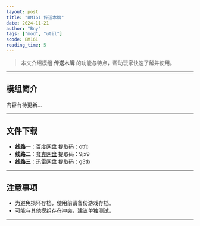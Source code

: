 ```yaml
---
layout: post
title: "BM161 传送木牌"
date: 2024-11-21
author: "Bny"
tags: ["mod", "util"]
scode: BM161
reading_time: 5
---
```


> 本文介绍模组 **传送木牌** 的功能与特点，帮助玩家快速了解并使用。

---

## 模组简介

内容有待更新...

---


## 文件下载
- **线路一**：[百度网盘](https://pan.baidu.com/s/1gUIUfhCoHqye0weSsXeIzQ?pwd=otfc)  提取码：otfc  
- **线路二**：[夸克网盘](https://pan.quark.cn/s/8eda34bdb684?pwd=9jx9)  提取码：9jx9  
- **线路三**：[迅雷网盘](https://pan.xunlei.com/s/VOCCbgg01cNxT-ot__-kdOqFA1?pwd=g3tb)  提取码：g3tb  

---

## 注意事项
- 为避免损坏存档，使用前请备份游戏存档。
- 可能与其他模组存在冲突，建议单独测试。

---

